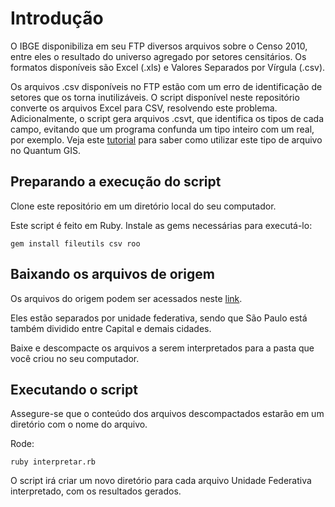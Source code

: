 # Introdução

O IBGE disponibiliza em seu FTP diversos arquivos sobre o Censo 2010, entre eles o resultado do universo agregado por setores censitários. Os formatos disponíveis são Excel (.xls) e Valores Separados por Vírgula (.csv).

Os arquivos .csv disponíveis no FTP estão com um erro de identificação de setores que os torna inutilizáveis. O script disponível neste repositório converte os arquivos Excel para CSV, resolvendo este problema. Adicionalmente, o script gera arquivos .csvt, que identifica os tipos de cada campo, evitando que um programa confunda um tipo inteiro com um real, por exemplo. Veja este [tutorial](http://qgis.spatialthoughts.com/2012/03/using-tabular-data-in-qgis.html) para saber como utilizar este tipo de arquivo no Quantum GIS. 

## Preparando a execução do script

Clone este repositório em um diretório local do seu computador. 

Este script é feito em Ruby. Instale as gems necessárias para executá-lo:

    gem install fileutils csv roo

## Baixando os arquivos de origem

Os arquivos do origem podem ser acessados neste [link](ftp://ftp.ibge.gov.br/Censos/Censo_Demografico_2010/Resultados_do_Universo/Agregados_por_Setores_Censitarios/).

Eles estão separados por unidade federativa, sendo que São Paulo está também dividido entre Capital e demais cidades. 

Baixe e descompacte os arquivos a serem interpretados para a pasta que você criou no seu computador.

## Executando o script

Assegure-se que o conteúdo dos arquivos descompactados estarão em um diretório com o nome do arquivo.

Rode:

    ruby interpretar.rb
    
O script irá criar um novo diretório para cada arquivo Unidade Federativa interpretado, com os resultados gerados.
